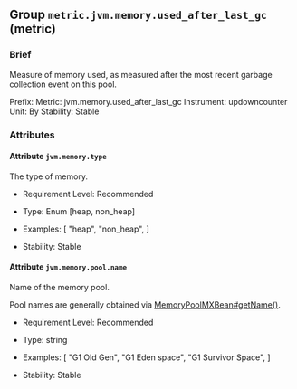 ## Group `metric.jvm.memory.used_after_last_gc` (metric)

### Brief

Measure of memory used, as measured after the most recent garbage collection event on this pool.



Prefix: 
Metric: jvm.memory.used_after_last_gc
Instrument: updowncounter
Unit: By
Stability: Stable

### Attributes


#### Attribute `jvm.memory.type`

The type of memory.


- Requirement Level: Recommended
  
- Type: Enum [heap, non_heap]
- Examples: [
    "heap",
    "non_heap",
]
  
- Stability: Stable
  
  
#### Attribute `jvm.memory.pool.name`

Name of the memory pool.


Pool names are generally obtained via [MemoryPoolMXBean#getName()](https://docs.oracle.com/en/java/javase/11/docs/api/java.management/java/lang/management/MemoryPoolMXBean.html#getName()).

- Requirement Level: Recommended
  
- Type: string
- Examples: [
    "G1 Old Gen",
    "G1 Eden space",
    "G1 Survivor Space",
]
  
- Stability: Stable
  
  